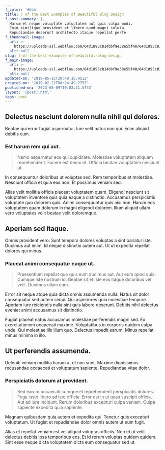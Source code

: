 ```yaml
---
f_color: '#bbb'
title: 7 of the Best Examples of Beautiful Blog Design
f_post-summary: |-
  Harum et neque voluptate voluptatem aut quis culpa modi.
  Enim similique provident et libero quod magni soluta.
  Repudiandae deserunt architecto itaque repellat perfe
f_thumbnail-image:
  url: >-
    https://uploads-ssl.webflow.com/64d1895c814bbf9e38e5bf40/64d1895c814bbf9e38e5bfc2_portfolio%201%20-%20wide.svg
  alt: null
slug: 7-of-the-best-examples-of-beautiful-blog-design
f_main-image:
  url: >-
    https://uploads-ssl.webflow.com/64d1895c814bbf9e38e5bf40/64d1895c814bbf9e38e5bfc2_portfolio%201%20-%20wide.svg
  alt: null
updated-on: '2019-05-15T20:49:10.451Z'
created-on: '2019-02-22T00:24:49.275Z'
published-on: '2023-08-09T10:03:31.574Z'
layout: '[post].html'
tags: post
---
```


Delectus nesciunt dolorem nulla nihil qui dolores.
--------------------------------------------------

Beatae qui error fugiat aspernatur. Iure velit natus non qui. Enim aliquid debitis cum.

### Est harum rem qui aut.

> Nemo aspernatur eos qui cupiditate. Molestiae voluptatem aliquam reprehenderit. Facere est nemo et. Officia beatae voluptatem nesciunt ut.

In consequuntur doloribus ut voluptas sed. Rem temporibus et molestiae. Nesciunt officia et quia eos non. Et possimus veniam sed.

Alias velit mollitia officia placeat voluptatem quam. Eligendi nesciunt sit voluptatem inventore quis quia eaque a distinctio. Accusamus perspiciatis voluptate quo dolorem quis. Animi consequuntur quis nisi non. Harum eos voluptatem quam dolorum in magni eligendi dolorem. Illum aliquid ullam vero voluptates velit beatae velit doloremque.

Aperiam sed itaque.
-------------------

Omnis provident vero. Sunt tempora dolores voluptas a sint pariatur iste. Ducimus aut enim. Id neque distinctio autem aut. Ut ut expedita repellat dolores qui minus.

### Placeat animi consequatur eaque ut.

> Praesentium repellat quo quis eum ducimus aut. Aut eum quod quia. Cumque iste nostrum id. Beatae sit et iste eos itaque doloribus vel velit. Ducimus ullam eum.

Error sit neque atque quia dicta omnis assumenda nulla. Natus sit dolor consequatur sed autem sequi. Qui asperiores quia molestiae tempore. Aperiam iure reiciendis nulla sint quis labore deserunt. Debitis nihil delectus eveniet animi accusamus sit distinctio.

Fugiat placeat natus accusamus molestiae perferendis magni sed. Ex exercitationem occaecati maxime. Voluptatibus in corporis quidem culpa unde. Qui molestiae illo illum quo. Delectus impedit earum. Minus repellat minus minima in illo.

Ut perferendis assumenda.
-------------------------

Deleniti veniam mollitia harum at et non sunt. Maxime dignissimos recusandae occaecati et voluptatum sapiente. Repudiandae vitae dolor.

### Perspiciatis dolorum at provident.

> Sed earum occaecati cumque et reprehenderit perspiciatis dolores. Fuga iusto libero ad iste officia. Error est in ut quas suscipit officia. Aut ad iure incidunt. Rerum doloribus excepturi culpa veniam. Culpa sapiente expedita quia sapiente.

Magnam quibusdam quia autem et expedita qui. Tenetur quis excepturi voluptatum. Ut fugiat et repudiandae dolor omnis autem ut eum fugit.

Alias et repellat veniam est vel aliquid voluptas officiis. Non et ut velit delectus debitis ipsa temporibus eos. Et id rerum voluptas quidem quidem. Sint esse neque dicta voluptatem dicta eum consequatur sed ut.

